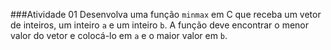 ###Atividade 01
Desenvolva uma função `minmax` em C que receba um vetor de inteiros, um inteiro `a` e um inteiro `b`.
A função deve encontrar o menor valor do vetor e colocá-lo em `a` e o maior valor em `b`.
